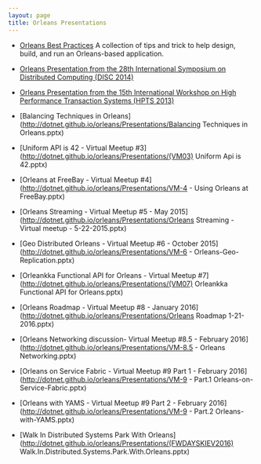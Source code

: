 ```yaml
---
layout: page
title: Orleans Presentations
---
```



* [Orleans Best Practices](http://research.microsoft.com/apps/pubs/default.aspx?id=244727) A collection of tips and trick to help design, build, and run an Orleans-based application.

* [Orleans Presentation from the 28th International Symposium on Distributed Computing (DISC 2014)](http://research.microsoft.com/en-US/people/philbe/disckeyotephilbefinal.pdf)

* [Orleans Presentation from the 15th International Workshop on High Performance Transaction Systems (HPTS 2013)](http://www.hpts.ws/papers/2013/Bykov.pdf)

* [Balancing Techniques in Orleans](http://dotnet.github.io/orleans/Presentations/Balancing Techniques in Orleans.pptx)

* [Uniform API is 42 - Virtual Meetup #3](http://dotnet.github.io/orleans/Presentations/(VM03) Uniform Api is 42.pptx)

* [Orleans at FreeBay - Virtual Meetup #4](http://dotnet.github.io/orleans/Presentations/VM-4 - Using Orleans at FreeBay.pptx)

* [Orleans Streaming - Virtual Meetup #5 - May 2015](http://dotnet.github.io/orleans/Presentations/Orleans Streaming - Virtual meetup - 5-22-2015.pptx)

* [Geo Distributed Orleans - Virtual Meetup #6 - October 2015](http://dotnet.github.io/orleans/Presentations/VM-6 - Orleans-Geo-Replication.pptx)

* [Orleankka Functional API for Orleans - Virtual Meetup #7](http://dotnet.github.io/orleans/Presentations/(VM07) Orleankka Functional API for Orleans.pptx)

* [Orleans Roadmap - Virtual Meetup #8 - January 2016](http://dotnet.github.io/orleans/Presentations/Orleans Roadmap 1-21-2016.pptx)

* [Orleans Networking discussion- Virtual Meetup #8.5 - February 2016](http://dotnet.github.io/orleans/Presentations/VM-8.5 - Orleans Networking.pptx)

* [Orleans on Service Fabric - Virtual Meetup #9 Part 1 - February 2016](http://dotnet.github.io/orleans/Presentations/VM-9 - Part.1 Orleans-on-Service-Fabric.pptx)

* [Orleans with YAMS - Virtual Meetup #9 Part 2 - February 2016](http://dotnet.github.io/orleans/Presentations/VM-9 - Part.2 Orleans-with-YAMS.pptx)

* [Walk In Distributed Systems Park With Orleans](http://dotnet.github.io/orleans/Presentations/(FWDAYSKIEV2016) Walk.In.Distributed.Systems.Park.With.Orleans.pptx)
